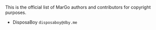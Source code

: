 This is the official list of MarGo authors and contributors for copyright purposes.

* DisposaBoy `disposaboy@dby.me`
